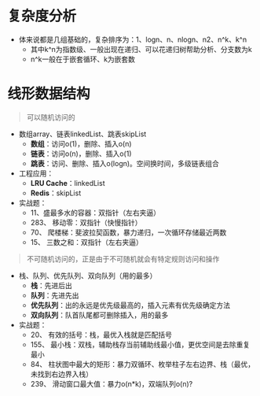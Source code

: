 # 复杂度分析

* 体来说都是几组基础的，复杂排序为：1、logn、n、nlogn、n2、n^k、k^n
    * 其中k^n为指数级、一般出现在递归、可以花递归树帮助分析、分支数为k
    * n^k一般在于嵌套循环、k为嵌套数

# 线形数据结构

> 可以随机访问的

* 数组array、链表linkedList、跳表skipList
    * **数组**：访问o(1)，删除、插入o(n)
    * **链表**：访问o(n)，删除、插入o(1)
    * **跳表**：访问、删除、插入o(logn)。空间换时间，多级链表组合
* 工程应用：
    * **LRU Cache**：linkedList
    * **Redis**：skipList
* 实战题：
    * 11、盛最多水的容器：双指针（左右夹逼）
    * 283、 移动零：双指针（快慢指针）
    * 70、 爬楼梯：斐波拉契函数，暴力递归，一次循环存储最近两数
    * 15、 三数之和：双指针（左右夹逼）

> 不可随机访问的，正是由于不可随机就会有特定规则访问和操作

*  栈、队列、优先队列、双向队列（用的最多）
    * **栈**：先进后出
    * **队列**：先进先出
    * **优先队列**：出的永远是优先级最高的，插入元素有优先级确定方法
    * **双向队列**：队首队尾都可删除插入，用的最多
* 实战题：
    * 20、 有效的括号：栈，最优入栈就是匹配括号
    * 155、 最小栈：双栈，辅助栈存当前辅助线最小值，更优空间是去除重复最小
    * 84、 柱状图中最大的矩形：暴力双循环、枚举柱子左右边界、栈（最优，未找到右边界入栈）
    * 239、 滑动窗口最大值：暴力o(n*k)，双端队列o(n)?
        
    